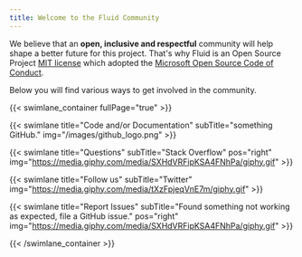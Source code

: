 ```yaml
---
title: Welcome to the Fluid Community
---
```


<div class="row">
<div class="col-md-6 col-md-push-3 text-lg">
<p>We believe that an <strong>open, inclusive and respectful</strong> community will help shape a better future for this project. That's why Fluid is an Open Source Project <a href="https://github.com/microsoft/FluidFramework/blob/master/LICENSE.txt" target="blank">MIT license</a> which adopted the <a href="https://opensource.microsoft.com/codeofconduct/" target="blank">Microsoft Open Source Code of Conduct</a>.
</p>
<p>Below you will find various ways to get involved in the community.</p>
</div>
</div>


{{< swimlane_container fullPage="true" >}}

{{< swimlane title="Code and/or Documentation" subTitle="something GitHub." img="/images/github_logo.png" >}}

{{< swimlane title="Questions" subTitle="Stack Overflow" pos="right" img="https://media.giphy.com/media/SXHdVRFipKSA4FNhPa/giphy.gif" >}}

{{< swimlane title="Follow us" subTitle="Twitter" img="https://media.giphy.com/media/tXzFpjeqVnE7m/giphy.gif" >}}

{{< swimlane title="Report Issues" subTitle="Found something not working as expected, file a GitHub issue." pos="right" img="https://media.giphy.com/media/SXHdVRFipKSA4FNhPa/giphy.gif" >}}

{{< /swimlane_container >}}
